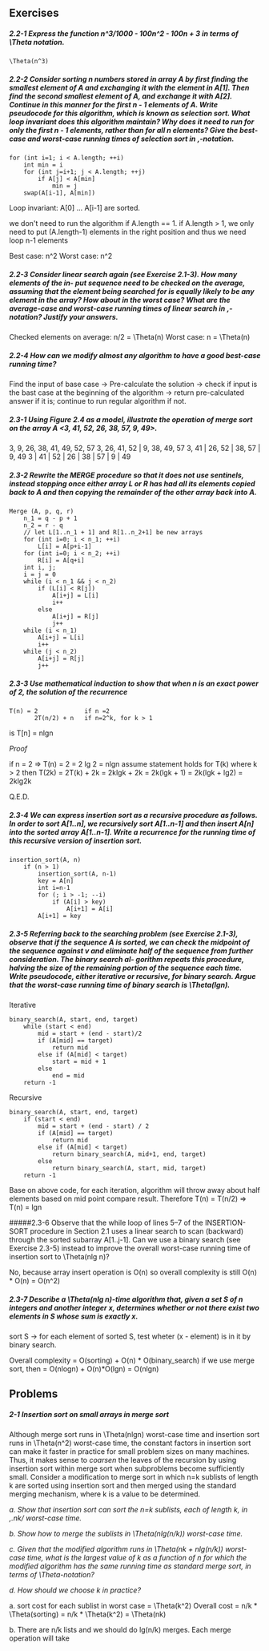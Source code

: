 ## Exercises

##### 2.2-1 Express the function n^3/1000 - 100n^2 - 100n + 3 in terms of \Theta notation.
	\Theta(n^3)
	
##### 2.2-2 Consider sorting n numbers stored in array A by first finding the smallest element of A and exchanging it with the element in A[1]. Then find the second smallest element of A, and exchange it with A[2]. Continue in this manner for the first n - 1 elements of A. Write pseudocode for this algorithm, which is known as selection sort. What loop invariant does this algorithm maintain? Why does it need to run for only the first n - 1 elements, rather than for all n elements? Give the best-case and worst-case running times of selection sort in ‚-notation.

	for (int i=1; i < A.length; ++i)
		int min = i
		for (int j=i+1; j < A.length; ++j)
			if A[j] < A[min]
				min = j
		swap(A[i-1], A[min])
		
Loop invariant: A[0] ... A[i-1] are sorted.

we don't need to run the algorithm if A.length == 1.
if A.length > 1, we only need to put (A.length-1) elements in the right position and thus we need loop n-1 elements

Best case: n^2
Worst case: n^2

##### 2.2-3 Consider linear search again (see Exercise 2.1-3). How many elements of the in- put sequence need to be checked on the average, assuming that the element being searched for is equally likely to be any element in the array? How about in the worst case? What are the average-case and worst-case running times of linear search in ‚-notation? Justify your answers.

Checked elements on average: n/2 = \Theta(n)
Worst case: n = \Theta(n)

##### 2.2-4 How can we modify almost any algorithm to have a good best-case running time?

Find the input of base case -> Pre-calculate the solution -> check if input is the bast case at the beginning of the algorithm -> return pre-calculated answer if it is; continue to run regular algorithm if not.

##### 2.3-1 Using Figure 2.4 as a model, illustrate the operation of merge sort on the array A <3, 41, 52, 26, 38, 57, 9, 49>.

3, 9, 26, 38, 41, 49, 52, 57
3, 26, 41, 52   |   9, 38, 49, 57
3, 41 | 26, 52 | 38, 57 | 9, 49
3 | 41 | 52 | 26 | 38 | 57 | 9 | 49

##### 2.3-2 Rewrite the MERGE procedure so that it does not use sentinels, instead stopping once either array L or R has had all its elements copied back to A and then copying the remainder of the other array back into A.

	Merge (A, p, q, r)
		n_1 = q - p + 1
		n_2 = r - q
		// let L[1..n_1 + 1] and R[1..n_2+1] be new arrays
		for (int i=0; i < n_1; ++i)
			L[i] = A[p+i-1]
		for (int i=0; i < n_2; ++i)
			R[i] = A[q+i]
		int i, j;
		i = j = 0 
		while (i < n_1 && j < n_2)
			if (L[i] < R[j]) 
				A[i+j] = L[i]
				i++
			else
				A[i+j] = R[j]
				j++
		while (i < n_1)
			A[i+j] = L[i]
			i++
		while (j < n_2)
			A[i+j] = R[j]
			j++
		
##### 2.3-3 Use mathematical induction to show that when n is an exact power of 2, the solution of the recurrence
	T(n) = 2             if n =2
	       2T(n/2) + n   if n=2^k, for k > 1
is
	T[n] = nlgn

_Proof_

if n = 2 => T(n) = 2 = 2 lg 2 = nlgn
assume statement holds for T(k) where k > 2
then T(2k) = 2T(k) + 2k = 2klgk + 2k = 2k(lgk + 1) = 2k(lgk + lg2) = 2klg2k

Q.E.D.

##### 2.3-4 We can express insertion sort as a recursive procedure as follows. In order to sort A[1..n], we recursively sort A[1..n-1] and then insert A[n] into the sorted array A[1..n-1]. Write a recurrence for the running time of this recursive version of insertion sort.

	insertion_sort(A, n)
		if (n > 1)
			insertion_sort(A, n-1)
			key = A[n]
			int i=n-1
			for (; i > -1; --i)
				if (A[i] > key)
					A[i+1] = A[i]
			A[i+1] = key
			
##### 2.3-5 Referring back to the searching problem (see Exercise 2.1-3), observe that if the sequence A is sorted, we can check the midpoint of the sequence against v and eliminate half of the sequence from further consideration. The binary search al- gorithm repeats this procedure, halving the size of the remaining portion of the sequence each time. Write pseudocode, either iterative or recursive, for binary search. Argue that the worst-case running time of binary search is \Theta(lgn).

Iterative

	binary_search(A, start, end, target)
		while (start < end)
			mid = start + (end - start)/2
			if (A[mid] == target)
				return mid
			else if (A[mid] < target)
				start = mid + 1
			else
				end = mid
		return -1
		
Recursive

	binary_search(A, start, end, target)
		if (start < end)
			mid = start + (end - start) / 2
			if (A[mid] == target)
				return mid
			else if (A[mid] < target)
				return binary_search(A, mid+1, end, target)
			else
				return binary_search(A, start, mid, target)
		return -1

Base on above code, for each iteration, algorithm will throw away about half elements based on mid point compare result. Therefore T(n) = T(n/2) => T(n) = lgn

#####2.3-6 Observe that the while loop of lines 5–7 of the INSERTION-SORT procedure in Section 2.1 uses a linear search to scan (backward) through the sorted subarray A[1..j-1]. Can we use a binary search (see Exercise 2.3-5) instead to improve the overall worst-case running time of insertion sort to \Theta(nlg n)?

No, because array insert operation is O(n) so overall complexity is still O(n) * O(n) = O(n^2)

##### 2.3-7 Describe a \Theta(nlg n)-time algorithm that, given a set S of n integers and another integer x, determines whether or not there exist two elements in S whose sum is exactly x. 

sort S -> for each element of sorted S, test wheter (x - element) is in it by binary search.

Overall complexity = O(sorting) + O(n) * O(binary_search)
if we use merge sort, then = O(nlogn) + O(n)*O(lgn) = O(nlgn)

## Problems

##### 2-1 Insertion sort on small arrays in merge sort
Although merge sort runs in \Theta(nlgn) worst-case time and insertion sort runs in \Theta(n^2) worst-case time, the constant factors in insertion sort can make it faster in practice for small problem sizes on many machines. Thus, it makes sense to *coarsen* the leaves of the recursion by using insertion sort within merge sort when subproblems become sufficiently small. Consider a modification to merge sort in which n=k sublists of length k are sorted using insertion sort and then merged using the standard merging mechanism, where k is a value to be determined.

_a. Show that insertion sort can sort the n=k sublists, each of length k, in ‚.nk/ worst-case time._

_b. Show how to merge the sublists in \Theta(nlg(n/k)) worst-case time._

_c. Given that the modified algorithm runs in \Theta(nk + nlg(n/k)) worst-case time, what is the largest value of k as a function of n for which the modified algorithm has the same running time as standard merge sort, in terms of \Theta-notation?_

_d. How should we choose k in practice?_

a. sort cost for each sublist in worst case = \Theta(k^2)
Overall cost = n/k * \Theta(sorting) = n/k * \Theta(k^2) = \Theta(nk)

b. There are n/k lists and we should do lg(n/k) merges. Each merge operation will take 